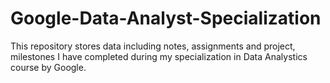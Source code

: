 # Google-Data-Analyst-Specialization
This repository stores data including notes, assignments and project, milestones I have completed during my specialization in Data Analystics course by Google.
